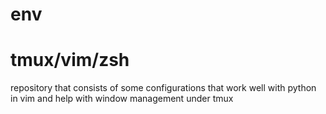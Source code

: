 # env 
# tmux/vim/zsh
repository that consists of some configurations that work well with python in vim
and help with window management under tmux
